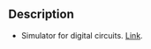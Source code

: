 ## Description
- Simulator for digital circuits. [Link](https://moondogportfolio.github.io/logic_circuits_simulator/).
